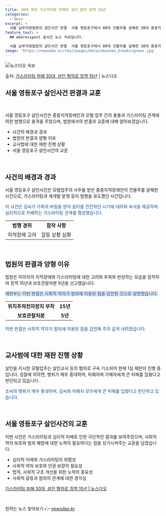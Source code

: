 ```yaml
---
title: 30대 여성 가스라이팅 피해자 살인 혐의 징역 15년
categories:
  - News
excerpt: >
  서울 남부지방법원의 살인사건 판결  서울 영등포구에서 80대 건물주를 살해한 30대 중증지적장애인이 1심에서…
feature_text: >
  ## whereispost 실시간 뉴스 속보입니다.

  서울 남부지방법원의 살인사건 판결  서울 영등포구에서 80대 건물주를 살해한 30대 중증지적장애인이 1심에서…
image: 'https://newsdao.kr/res/images/meta/newsdao_breakingnews.jpg'
---
```


![뉴스다오 속보](https://newsdao.kr/res/images/meta/newsdao_breakingnews.jpg)

<p>출처: <a href="https://newsdao.kr/4068" rel="dofollow">가스라이팅 피해 30대, 살인 혐의로 징역 15년</a> | 뉴스다오</p>

<h2 data-ke-size="size26">서울 영등포구 살인사건 판결과 교훈</h2>
<p data-ke-size="size16">&nbsp;</p>
서울 영등포구 살인사건은 중증지적장애인과 모텔 업주 간의 충돌과 가스라이팅 관계에 의한 범행으로 충격을 주었으며, 법원에서의 판결과 교훈에 대해 알아보겠습니다.
<ul>
  <li>사건의 배경과 경과</li>
  <li>법원의 판결과 양형 이유</li>
  <li>교사범에 대한 재판 진행 상황</li>
  <li>서울 영등포구 살인사건의 교훈</li>
</ul>
<p data-ke-size="size16">&nbsp;</p>

<h2 data-ke-size="size26">사건의 배경과 경과</h2>
<p>서울 영등포구 살인사건은 모텔업주의 사주를 받은 중증지적장애인이 건물주를 살해한 사건으로, 가스라이팅과 재개발 분쟁 등이 범행을 유도했던 사건입니다.</p>
<p><span style="color: #1a5490;">이 사건은 김씨가 가족의 버림을 받아 쉼터를 전전하던 시기에 데려와 숙식을 제공하며 심리적으로 지배하는 가스라이팅 관계를 형성했습니다.</span></p>
<table>
  <tr>
    <td style="text-align: center; height: 17px;"><b>범행 경위</b></td>
    <td style="text-align: center; height: 17px;"><b>참작 사항</b></td>
  </tr>
  <tr>
    <td style="text-align: center; height: 17px;">지적장애 고려</td>
    <td style="text-align: center; height: 17px;">갈등 상황 심화</td>
  </tr>
</table>
<p data-ke-size="size16">&nbsp;</p>

<h2 data-ke-size="size26">법원의 판결과 양형 이유</h2>
<p>법원은 피의자의 지적장애와 가스라이팅에 대한 고려와 후회와 반성하는 모습을 참작하여 징역 15년과 보호관찰처분 5년을 선고했습니다.</p>
<p><span style="background-color: #21538527; color: #1a5490;">재판부는 이번 판결은 사회적 약자가 범죄에 이용된 점을 감안한 것으로 설명했습니다.</span></p>
<table>
  <tr>
    <td style="text-align: center; height: 17px;"><b>위치추적전자장치 부착</b></td>
    <td style="text-align: center; height: 17px;"><b>15년</b></td>
  </tr>
  <tr>
    <td style="text-align: center; height: 17px;"><b>보호관찰처분</b></td>
    <td style="text-align: center; height: 17px;"><b>5년</b></td>
  </tr>
</table>
<p><span style="color: #1a5490;">이번 판결은 사회적 약자가 범죄에 이용된 점을 감안해 주의 깊게 내려졌습니다.</span></p>
<p data-ke-size="size16">&nbsp;</p>

<h2 data-ke-size="size26">교사범에 대한 재판 진행 상황</h2>
<p>살인을 지시한 모텔업주는 살인교사 등의 혐의로 구속 기소되어 현재 1심 재판이 진행 중입니다. 검찰에 의하면, 행위가 매우 중대하며, 피해자와 가해자에게 큰 피해를 입혔다고 판단되고 있습니다.</p>
<p><span style="color: #1a5490;">조씨의 행위가 매우 중대하며, 김씨와 피해자 모두에게 큰 피해를 입혔다고 판단하고 있습니다.</span></p>
<p data-ke-size="size16">&nbsp;</p>

<h2 data-ke-size="size26">서울 영등포구 살인사건의 교훈</h2>
<p>이번 사건은 가스라이팅과 심리적 지배로 인한 극단적인 결과를 보여주었으며, 사회적 약자 보호와 범죄 예방에 대한 노력이 필요하다는 점을 상기시켜주는 교훈을 남겼습니다.</p>
<ul>
  <li>심리적 지배와 가스라이팅의 위험성</li>
  <li>사회적 약자 보호와 인권 보장의 필요성</li>
  <li>법적, 사회적 구조 개선을 위한 노력의 중요성</li>
  <li>사회적 갈등과 범죄의 관계에 대한 경각심</li>
</ul>
<p><a href="https://newsdao.kr/4068">가스라이팅 피해 30대, 살인 혐의로 징역 15년 | 뉴스다오</a></p>
<p data-ke-size="size16">&nbsp;</p> 

원하는 뉴스 찾아보기 👉 <a href="https://newsdao.kr" rel="dofollow">newsdao.kr</a>


